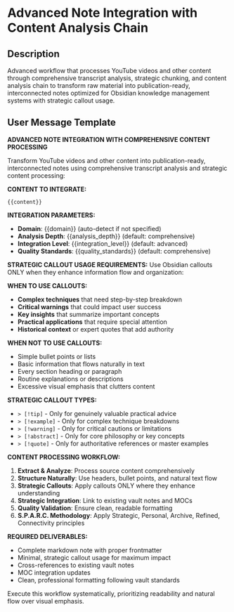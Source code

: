 # Advanced Note Integration with Content Analysis Chain

## Description
Advanced workflow that processes YouTube videos and other content through comprehensive transcript analysis, strategic chunking, and content analysis chain to transform raw material into publication-ready, interconnected notes optimized for Obsidian knowledge management systems with strategic callout usage.

## User Message Template
**ADVANCED NOTE INTEGRATION WITH COMPREHENSIVE CONTENT PROCESSING**

Transform YouTube videos and other content into publication-ready, interconnected notes using comprehensive transcript analysis and strategic content processing:

**CONTENT TO INTEGRATE:**
```
{{content}}
```

**INTEGRATION PARAMETERS:**
- **Domain**: {{domain}} (auto-detect if not specified)
- **Analysis Depth**: {{analysis_depth}} (default: comprehensive)
- **Integration Level**: {{integration_level}} (default: advanced)
- **Quality Standards**: {{quality_standards}} (default: comprehensive)

**STRATEGIC CALLOUT USAGE REQUIREMENTS:**
Use Obsidian callouts ONLY when they enhance information flow and organization:

**WHEN TO USE CALLOUTS:**
- **Complex techniques** that need step-by-step breakdown
- **Critical warnings** that could impact user success
- **Key insights** that summarize important concepts
- **Practical applications** that require special attention
- **Historical context** or expert quotes that add authority

**WHEN NOT TO USE CALLOUTS:**
- Simple bullet points or lists
- Basic information that flows naturally in text
- Every section heading or paragraph
- Routine explanations or descriptions
- Excessive visual emphasis that clutters content

**STRATEGIC CALLOUT TYPES:**
- `> [!tip]` - Only for genuinely valuable practical advice
- `> [!example]` - Only for complex technique breakdowns
- `> [!warning]` - Only for critical cautions or limitations
- `> [!abstract]` - Only for core philosophy or key concepts
- `> [!quote]` - Only for authoritative references or master examples

**CONTENT PROCESSING WORKFLOW:**
1. **Extract & Analyze**: Process source content comprehensively
2. **Structure Naturally**: Use headers, bullet points, and natural text flow
3. **Strategic Callouts**: Apply callouts ONLY where they enhance understanding
4. **Strategic Integration**: Link to existing vault notes and MOCs
5. **Quality Validation**: Ensure clean, readable formatting
6. **S.P.A.R.C. Methodology**: Apply Strategic, Personal, Archive, Refined, Connectivity principles

**REQUIRED DELIVERABLES:**
- Complete markdown note with proper frontmatter
- Minimal, strategic callout usage for maximum impact
- Cross-references to existing vault notes
- MOC integration updates
- Clean, professional formatting following vault standards

Execute this workflow systematically, prioritizing readability and natural flow over visual emphasis.
